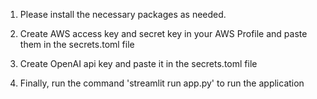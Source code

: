 1. Please install the necessary packages as needed.

2. Create AWS access key and secret key in your AWS Profile and paste them in the secrets.toml file

3. Create OpenAI api key and paste it in the secrets.toml file

4. Finally, run the command 'streamlit run app.py' to run the application
